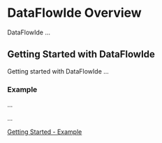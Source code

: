 # DataFlowIde Overview

DataFlowIde ...

## Getting Started with DataFlowIde

Getting started with DataFlowIde ...

### Example

...

...

[Getting Started - Example](getting-started/example.md)
